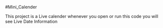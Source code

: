 #Mini_Calender

This project is a Live calender whenever you open or run this code you will see Live Date Information

